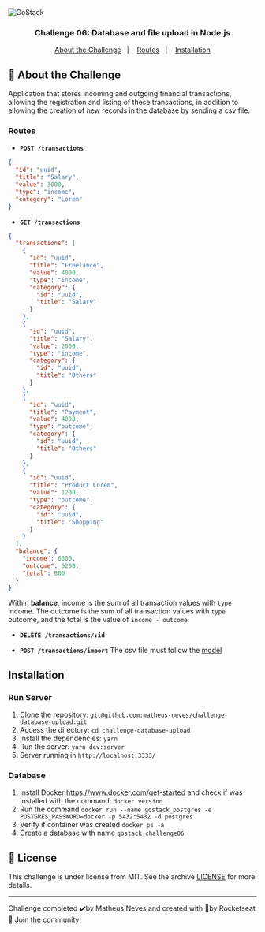 <img alt="GoStack" src="https://storage.googleapis.com/golden-wind/bootcamp-gostack/header-desafios.png" />

<h3 align="center">
  Challenge 06: Database and file upload in Node.js
</h3>

<p align="center">
  <a href="#rocket-about-the-challenge">About the Challenge</a>&nbsp;&nbsp;&nbsp;|&nbsp;&nbsp;&nbsp;
  <a href="#routes">Routes</a>&nbsp;&nbsp;&nbsp;|&nbsp;&nbsp;&nbsp;
  <a href="#installation">Installation</a>
</p>

## :rocket: About the Challenge

Application that stores incoming and outgoing financial transactions, allowing the registration and listing of these transactions, in addition to allowing the creation of new records in the database by sending a csv file.

### Routes

- **`POST /transactions`**

```json
{
  "id": "uuid",
  "title": "Salary",
  "value": 3000,
  "type": "income",
  "category": "Lorem"
}
```

- **`GET /transactions`**

```json
{
  "transactions": [
    {
      "id": "uuid",
      "title": "Freelance",
      "value": 4000,
      "type": "income",
      "category": {
        "id": "uuid",
        "title": "Salary"
      }
    },
    {
      "id": "uuid",
      "title": "Salary",
      "value": 2000,
      "type": "income",
      "category": {
        "id": "uuid",
        "title": "Others"
      }
    },
    {
      "id": "uuid",
      "title": "Payment",
      "value": 4000,
      "type": "outcome",
      "category": {
        "id": "uuid",
        "title": "Others"
      }
    },
    {
      "id": "uuid",
      "title": "Product Lorem",
      "value": 1200,
      "type": "outcome",
      "category": {
        "id": "uuid",
        "title": "Shopping"
      }
    }
  ],
  "balance": {
    "income": 6000,
    "outcome": 5200,
    "total": 800
  }
}
```

Within **balance**, income is the sum of all transaction values ​​with `type` income. The outcome is the sum of all transaction values ​​with `type` outcome, and the total is the value of `income - outcome`.

- **`DELETE /transactions/:id`**

- **`POST /transactions/import`** The csv file must follow the [model](./src/__tests__/import_template.csv)

## Installation

### Run Server

1. Clone the repository: `git@github.com:matheus-neves/challenge-database-upload.git`
2. Access the directory: `cd challenge-database-upload`
3. Install the dependencies: `yarn`
4. Run the server: `yarn dev:server`
5. Server running in `http://localhost:3333/`

### Database

1. Install Docker https://www.docker.com/get-started and check if was installed with the command: `docker version`
2. Run the command `docker run --name gostack_postgres -e POSTGRES_PASSWORD=docker -p 5432:5432 -d postgres`
3. Verify if container was created `docker ps -a`
4. Create a database with name `gostack_challenge06`


## :memo: License

This challenge is under license from MIT. See the archive [LICENSE](https://github.com/Rocketseat/bootcamp-gostack-desafios/blob/master/LICENSE) for more details.

---
Challenge completed ✔️by Matheus Neves and created with 💜by Rocketseat 👋 [Join the community!](https://discordapp.com/invite/gCRAFhc)
